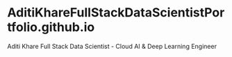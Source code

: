 # AditiKhareFullStackDataScientistPortfolio.github.io
Aditi Khare Full Stack Data Scientist - Cloud AI &amp; Deep Learning Engineer
